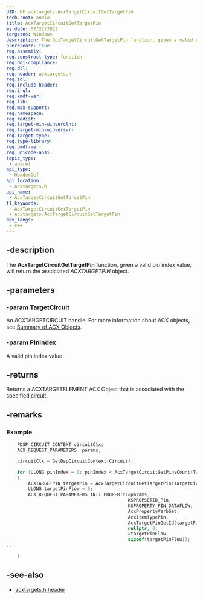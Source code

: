 ```yaml
---
UID: NF:acxtargets.AcxTargetCircuitGetTargetPin
tech.root: audio
title: AcxTargetCircuitGetTargetPin
ms.date: 07/22/2022
targetos: Windows
description: The AcxTargetCircuitGetTargetPin function, given a valid pin index value, will return the associated ACXTARGETPIN object.
prerelease: true
req.assembly: 
req.construct-type: function
req.ddi-compliance: 
req.dll: 
req.header: acxtargets.h
req.idl: 
req.include-header: 
req.irql: 
req.kmdf-ver: 
req.lib: 
req.max-support: 
req.namespace: 
req.redist: 
req.target-min-winverclnt: 
req.target-min-winversvr: 
req.target-type: 
req.type-library: 
req.umdf-ver: 
req.unicode-ansi: 
topic_type:
 - apiref
api_type:
 - HeaderDef
api_location:
 - acxtargets.h
api_name:
 - AcxTargetCircuitGetTargetPin
f1_keywords:
 - AcxTargetCircuitGetTargetPin
 - acxtargets/AcxTargetCircuitGetTargetPin
dev_langs:
 - c++
---
```


## -description

The **AcxTargetCircuitGetTargetPin** function, given a valid pin index value, will return the associated *ACXTARGETPIN* object.

## -parameters

### -param TargetCircuit

An ACXTARGETCIRCUIT handle. For more information about ACX objects, see [Summary of ACX Objects](/windows-hardware/drivers/audio/acx-summary-of-objects).

### -param PinIndex

A valid pin index value.

## -returns

Returns a ACXTARGETELEMENT ACX Object that is associated with the specified circuit.

## -remarks

### Example

```cpp
    PDSP_CIRCUIT_CONTEXT circuitCtx;
    ACX_REQUEST_PARAMETERS  params;

    circuitCtx = GetDspCircuitContext(Circuit);    

    for (ULONG pinIndex = 0; pinIndex < AcxTargetCircuitGetPinsCount(TargetCircuit); ++pinIndex)
    {
        ACXTARGETPIN targetPin = AcxTargetCircuitGetTargetPin(TargetCircuit, pinIndex);
        ULONG targetPinFlow = 0;
        ACX_REQUEST_PARAMETERS_INIT_PROPERTY(&params,
                                             KSPROPSETID_Pin,
                                             KSPROPERTY_PIN_DATAFLOW,
                                             AcxPropertyVerbGet,
                                             AcxItemTypePin,
                                             AcxTargetPinGetId(targetPin),
                                             nullptr, 0,
                                             &targetPinFlow,
                                             sizeof(targetPinFlow));
...

    }
```

## -see-also

- [acxtargets.h header](index.md)
 
